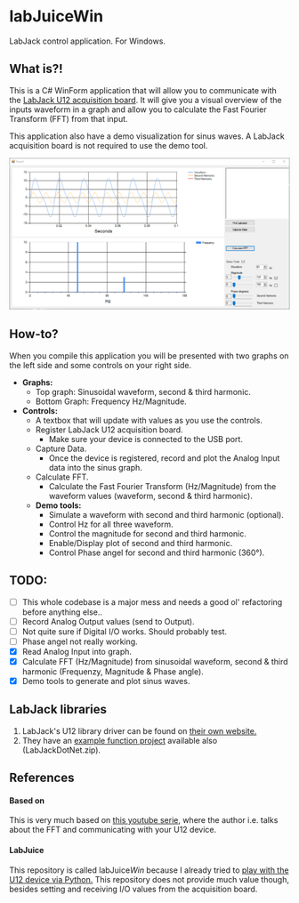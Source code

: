 # labJuiceWin
LabJack control application. For Windows.

## What is?!
This is a C# WinForm application that will allow you to communicate with the [LabJack U12 acquisition board](https://labjack.com/). It will give you a visual overview of the inputs waveform in a graph and allow you to calculate the Fast Fourier Transform (FFT) from that input. 

This application also have a demo visualization for sinus waves. A LabJack acquisition board is not required to use the demo tool.


<p align="center"><img src="https://github.com/Stickano/labJuiceWin/blob/master/Capture.PNG" /></p>

## How-to?
When you compile this application you will be presented with two graphs on the left side and some controls on your right side. 
* **Graphs:**
  * Top graph: Sinusoidal waveform, second & third harmonic.
  * Bottom Graph: Frequency Hz/Magnitude.
* **Controls:**
  * A textbox that will update with values as you use the controls.
  * Register LabJack U12 acquisition board.
    * Make sure your device is connected to the USB port.
  * Capture Data.
    * Once the device is registered, record and plot the Analog Input data into the sinus graph. 
  * Calculate FFT.
    * Calculate the Fast Fourier Transform (Hz/Magnitude) from the waveform values (waveform, second & third harmonic).
  * **Demo tools:**
    * Simulate a waveform with second and third harmonic (optional).
    * Control Hz for all three waveform.
    * Control the magnitude for second and third harmonic.
    * Enable/Display plot of second and third harmonic.
    * Control Phase angel for second and third harmonic (360°).

## TODO:
  * [ ] This whole codebase is a major mess and needs a good ol' refactoring before anything else..
  * [ ] Record Analog Output values (send to Output).
  * [ ] Not quite sure if Digital I/O works. Should probably test.
  * [ ] Phase angel not really working. 
  * [x] Read Analog Input into graph.
  * [x] Calculate FFT (Hz/Magnitude) from sinusoidal waveform, second & third harmonic (Frequenzy, Magnitude & Phase angle).
  * [x] Demo tools to generate and plot sinus waves.
  
## LabJack libraries
1. LabJack's U12 library driver can be found on [their own website.](https://labjack.com/support/software/installers/u12)
1. They have an [example function project](https://labjack.com/support/software/examples/u12/dotnet) available also (LabJackDotNet.zip).
  
## References
#### Based on
This is very much based on [this youtube serie](https://www.youtube.com/watch?v=jUyTk0Jw0MI), where the author i.e. talks about the FFT and communicating with your U12 device. 

#### LabJuice
This repository is called labJuice*Win* because I already tried to [play with the U12 device via Python.](https://github.com/Stickano/labJuice) This repository does not provide much value though, besides setting and receiving I/O values from the acquisition board. 
